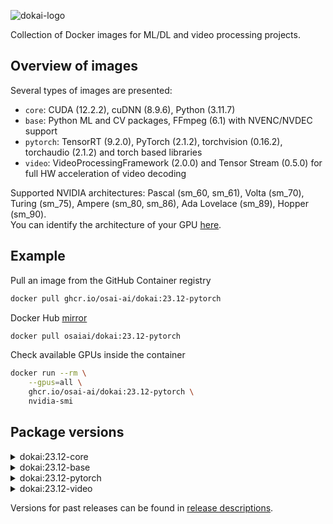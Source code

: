 ![dokai-logo](https://raw.githubusercontent.com/osai-ai/dokai/master/pics/dokai-logo.png)

Collection of Docker images for ML/DL and video processing projects.

## Overview of images

Several types of images are presented:

* `core`: CUDA (12.2.2), cuDNN (8.9.6), Python (3.11.7)
* `base`: Python ML and CV packages, FFmpeg (6.1) with NVENC/NVDEC support
* `pytorch`: TensorRT (9.2.0), PyTorch (2.1.2), torchvision (0.16.2), torchaudio (2.1.2) and torch based libraries
* `video`: VideoProcessingFramework (2.0.0) and Tensor Stream (0.5.0) for full HW acceleration of video decoding 

Supported NVIDIA architectures: Pascal (sm_60, sm_61), Volta (sm_70), Turing (sm_75), Ampere (sm_80, sm_86), Ada Lovelace (sm_89), Hopper (sm_90).  
You can identify the architecture of your GPU [here](https://arnon.dk/matching-sm-architectures-arch-and-gencode-for-various-nvidia-cards/).

## Example

Pull an image from the GitHub Container registry
```bash
docker pull ghcr.io/osai-ai/dokai:23.12-pytorch
```

Docker Hub [mirror](https://hub.docker.com/r/osaiai/dokai/tags)
```bash
docker pull osaiai/dokai:23.12-pytorch
```

Check available GPUs inside the container
```bash
docker run --rm \
    --gpus=all \
    ghcr.io/osai-ai/dokai:23.12-pytorch \
    nvidia-smi
```

## Package versions

<details><summary>dokai:23.12-core</summary>
<p>

[ghcr.io/osai-ai/dokai:23.12-core](https://github.com/osai-ai/dokai/pkgs/container/dokai/160087553?tag=23.12-core)

CUDA (12.2.2), cuDNN (8.9.6)  
CMake (3.22.1)  
Python (3.11.7)  

pip==23.3.2  
setuptools==69.0.2

</p>
</details>

<details><summary>dokai:23.12-base</summary>
<p>

[ghcr.io/osai-ai/dokai:23.12-base](https://github.com/osai-ai/dokai/pkgs/container/dokai/160090648?tag=23.12-base)

additionally to `dokai:23.12-core`:

FFmpeg (n6.1), nv-codec-headers (n12.1.14.0)  

packaging==23.2   
numpy==1.26.2   
opencv-python==4.8.1.78   
sympy==1.12   
scipy==1.11.4   
matplotlib==3.8.2   
pandas==2.1.4   
scikit-learn==1.3.2   
scikit-image==0.22.0   
Pillow==10.1.0   
av==11.0.0   
librosa==0.10.1   
albumentations==1.3.1   
pyzmq==25.1.2   
Cython==3.0.6   
numba==0.58.1   
requests==2.31.0   
psutil==5.9.7   
pydantic==2.5.2   
PyYAML==6.0.1   
notebook==7.0.6   
ipywidgets==8.1.1   
tqdm==4.66.1   
pytest==7.4.3   
pytest-cov==4.1.0   
mypy==1.7.1   
flake8==6.1.0   
pre-commit==3.6.0  

</p>
</details>

<details><summary>dokai:23.12-pytorch</summary>
<p>

[ghcr.io/osai-ai/dokai:23.12-pytorch](https://github.com/osai-ai/dokai/pkgs/container/dokai/160107248?tag=23.12-pytorch)

additionally to `dokai:23.12-base`:

TensorRT (9.2.0)  
MAGMA (2.7.1)  

torch==2.1.2 (source, v2.1.2)  
torchvision==0.16.2 (source, v0.16.2)  
torchaudio==2.1.2 (source, v2.1.2)  
triton==2.1.0   
cupy-cuda12x==12.3.0   
pytorch-ignite==0.4.13   
pytorch-argus==1.0.0   
kornia==0.7.0   
timm==0.9.12   
onnx==1.15.0   
onnxruntime==1.16.3   
onnxsim==0.4.35  

</p>
</details>

<details><summary>dokai:23.12-video</summary>
<p>

[ghcr.io/osai-ai/dokai:23.12-video](https://github.com/osai-ai/dokai/pkgs/container/dokai/160107462?tag=23.12-video)

additionally to `dokai:23.12-pytorch`:

VideoProcessingFramework==2.0.0 (source, v2.0.0)  
tensor-stream==0.5.0 (source, 0.5.0)

</p>
</details>

Versions for past releases can be found in [release descriptions](https://github.com/osai-ai/dokai/releases).
